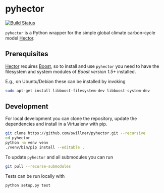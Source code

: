 # pyhector

[![Build Status](https://img.shields.io/travis/swillner/pyhector.svg)](https://travis-ci.org/swillner/pyhector)

`pyhector` is a Python wrapper for the simple global climate
carbon-cycle model [Hector](https://github.com/JGCRI/hector).


## Prerequisites

[Hector](https://github.com/JGCRI/hector)
requires [Boost](http://www.boost.org/), so to install and use
`pyhector` you need to have the filesystem and system modules
of *Boost version 1.5+* installed.

E.g., on Ubuntu/Debian these can be installed by invoking
```bash
sudo apt-get install libboost-filesystem-dev libboost-system-dev
```


## Development

For local development you can clone the repository, update the
dependencies and install in a Virtualenv with pip.

```bash
git clone https://github.com/swillner/pyhector.git --recursive
cd pyhector
python -m venv venv
./venv/bin/pip install --editable .
```

To update `pyhector` and all submodules you can run
```bash
git pull --recurse-submodules
```

Tests can be run locally with

```bash
python setup.py test
```
